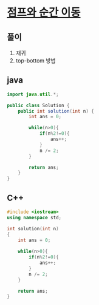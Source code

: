 # [점프와 순간 이동](https://school.programmers.co.kr/learn/courses/30/lessons/12980)

## 풀이
1. 재귀
2. top-bottom 방법

## java
``` java
import java.util.*;

public class Solution {
    public int solution(int n) {
        int ans = 0;

        while(n>0){
            if(n%2!=0){
                ans++;
            }
            n /= 2;
        }

        return ans;
    }
}
```

## C++
``` C++
#include <iostream>
using namespace std;

int solution(int n)
{
    int ans = 0;
    
    while(n>0){
        if(n%2!=0){
            ans++;
        }
        n /= 2;
    }

    return ans;
}
```